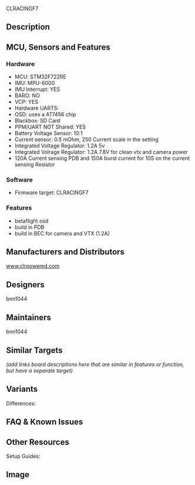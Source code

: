 CLRACINGF7
## Description



## MCU, Sensors and Features

### Hardware
* MCU: STM32F722RE
* IMU: MPU-6000
* IMU Interrupt: YES
* BARO: NO
* VCP: YES
* Hardware UARTS:
* OSD: uses a AT7456 chip
* Blackbox: SD Card
* PPM/UART NOT Shared: YES
* Battery Voltage Sensor: 10:1
* Current sensor: 0.5 mOhm, 250 Current scale in the setting
* Integrated Voltage Regulator: 1.2A 5v 
* Integrated Volrage Regulator: 1.2A 7.8V for clean vtx and camera power
* 120A Current sensing PDB and 150A burst current for 10S on the current sensing Resistor

### Software
  - Firmware target: CLRACINGF7

### Features
* betaflight osd
* build in PDB
* build in BEC for camera and VTX (1.2A)
## Manufacturers and Distributors

www.clrpowered.com

## Designers
bnn1044

## Maintainers

bnn1044

## Similar Targets

_(add links board descriptions here that are similar in features or function, but have a separate target)_


## Variants

Differences:


## FAQ & Known Issues


## Other Resources

Setup Guides: 


## Image
